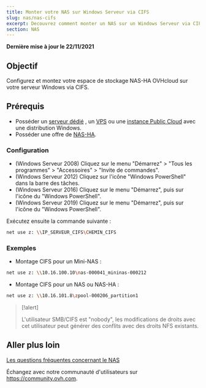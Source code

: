 ```yaml
---
title: Monter votre NAS sur Windows Serveur via CIFS
slug: nas/nas-cifs
excerpt: Decouvrez comment monter un NAS sur un Windows Serveur via CIFS.
section: NAS
---
```


**Dernière mise à jour le 22/11/2021**

## Objectif

Configurez et montez votre espace de stockage NAS-HA OVHcloud sur votre serveur Windows via CIFS.

## Prérequis

- Posséder un [serveur dédié](https://www.ovhcloud.com/fr/bare-metal/) , un [VPS](https://www.ovhcloud.com/fr/vps/) ou une [instance Public Cloud](https://www.ovhcloud.com/fr/public-cloud/) avec une distribution Windows.
- Posséder une offre de [NAS-HA](https://www.ovh.com/fr/nas/).


### Configuration

- (Windows Serveur 2008) Cliquez sur le menu "Démarrez" > "Tous les programmes" > "Accessoires" > "Invite de commandes".
- (Windows Serveur 2012) Cliquez sur l'icône "Windows PowerShell" dans la barre des tâches.
- (Windows Serveur 2016) Cliquez sur le menu "Démarrez", puis sur l'icône du "Windows PowerShell".
- (Windows Serveur 2019) Cliquez sur le menu "Démarrez", puis sur l'icône du "Windows PowerShell".

Exécutez ensuite la commande suivante :

```bash
net use z: \\IP_SERVEUR_CIFS\CHEMIN_CIFS
```

### Exemples

- Montage CIFS pour un Mini-NAS :

```bash
net use z: \\10.16.100.10\nas-000041_mininas-000212
```

- Montage CIFS pour un NAS ou NAS-HA :

```bash
net use z: \\10.16.101.8\zpool-000206_partition1
```

> [!alert]
>
> L'utilisateur SMB/CIFS est "nobody", les modifications de droits avec cet utilisateur peut générer des conflits avec des droits NFS existants.
> 


## Aller plus loin

[Les questions fréquentes concernant le NAS](https://docs.ovh.com/fr/storage/faq-nas/)

Échangez avec notre communauté d'utilisateurs sur <https://community.ovh.com>.